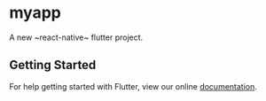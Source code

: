 # myapp

A new ~react-native~ flutter project.

## Getting Started

For help getting started with Flutter, view our online
[documentation](http://flutter.io/).

